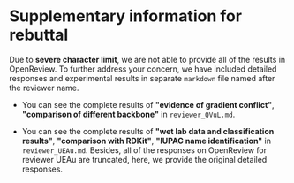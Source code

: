 # Supplementary information for rebuttal

Due to **severe character limit**, we are not able to provide all of the results in OpenReview. To further address your concern, we have included detailed responses and experimental results in separate `markdown` file named after the reviewer name. 

- You can see the complete results of **"evidence of gradient conflict"**, **"comparison of different backbone"** in `reviewer_QVuL.md`.

- You can see the complete results of **"wet lab data and classification results"**, **"comparison with RDKit"**, **"IUPAC name identification"** in `reviewer_UEAu.md`. Besides, all of the responses on OpenReview for reviewer UEAu are truncated, here, we provide the original detailed responses.
